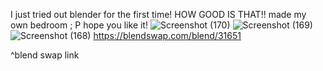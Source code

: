 I just tried out blender for the first time! 
HOW GOOD IS THAT!!
made my own bedroom ; P
hope you like it! ![Screenshot (170)](https://github.com/user-attachments/assets/77f63413-aff4-4be9-aa5f-57e78bdee8bf)
![Screenshot (169)](https://github.com/user-attachments/assets/1023c257-5190-41a0-a43c-193a07865361)
![Screenshot (168)](https://github.com/user-attachments/assets/372e982f-7432-47da-ac69-f13a233b5dcc)
https://blendswap.com/blend/31651

^blend swap link
